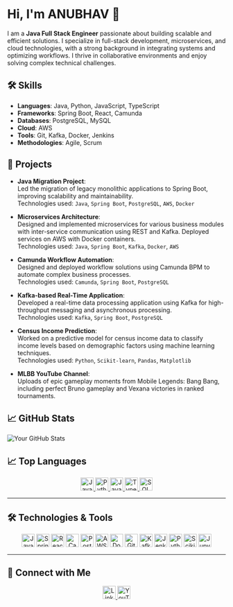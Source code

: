 # Hi, I'm ANUBHAV 👋

I am a **Java Full Stack Engineer** passionate about building scalable and efficient solutions. I specialize in full-stack development, microservices, and cloud technologies, with a strong background in integrating systems and optimizing workflows. I thrive in collaborative environments and enjoy solving complex technical challenges.

## 🛠 Skills
- **Languages**: Java, Python, JavaScript, TypeScript
- **Frameworks**: Spring Boot, React, Camunda
- **Databases**: PostgreSQL, MySQL
- **Cloud**: AWS
- **Tools**: Git, Kafka, Docker, Jenkins
- **Methodologies**: Agile, Scrum

## 🚀 Projects
- **Java Migration Project**:  
  Led the migration of legacy monolithic applications to Spring Boot, improving scalability and maintainability.  
  Technologies used: `Java`, `Spring Boot`, `PostgreSQL`, `AWS`, `Docker`

- **Microservices Architecture**:  
  Designed and implemented microservices for various business modules with inter-service communication using REST and Kafka. Deployed services on AWS with Docker containers.  
  Technologies used: `Java`, `Spring Boot`, `Kafka`, `Docker`, `AWS`

- **Camunda Workflow Automation**:  
  Designed and deployed workflow solutions using Camunda BPM to automate complex business processes.  
  Technologies used: `Camunda`, `Spring Boot`, `PostgreSQL`

- **Kafka-based Real-Time Application**:  
  Developed a real-time data processing application using Kafka for high-throughput messaging and asynchronous processing.  
  Technologies used: `Kafka`, `Spring Boot`, `PostgreSQL`

- **Census Income Prediction**:  
  Worked on a predictive model for census income data to classify income levels based on demographic factors using machine learning techniques.  
  Technologies used: `Python`, `Scikit-learn`, `Pandas`, `Matplotlib`

- **MLBB YouTube Channel**:  
  Uploads of epic gameplay moments from Mobile Legends: Bang Bang, including perfect Bruno gameplay and Vexana victories in ranked tournaments.

## 📈 GitHub Stats
![Your GitHub Stats](https://github-readme-stats.vercel.app/api?username=Mr-AB007&show_icons=true&theme=radical)  
## 📈 Top Languages

<p align="center">
  <a href="https://github.com/your-username" target="_blank">
    <img src="https://img.shields.io/badge/Java-%23ED8B00.svg?style=for-the-badge&logo=java&logoColor=white" alt="Java" height="30"/>
  </a>
  <a href="https://github.com/your-username" target="_blank">
    <img src="https://img.shields.io/badge/Python-%2336758C.svg?style=for-the-badge&logo=python&logoColor=white" alt="Python" height="30"/>
  </a>
  <a href="https://github.com/your-username" target="_blank">
    <img src="https://img.shields.io/badge/JavaScript-%23F7DF1E.svg?style=for-the-badge&logo=javascript&logoColor=black" alt="JavaScript" height="30"/>
  </a>
  <a href="https://github.com/your-username" target="_blank">
    <img src="https://img.shields.io/badge/TypeScript-%233178C6.svg?style=for-the-badge&logo=typescript&logoColor=white" alt="TypeScript" height="30"/>
  </a>
  <a href="https://github.com/your-username" target="_blank">
    <img src="https://img.shields.io/badge/SQL-%23276DC3.svg?style=for-the-badge&logo=postgresql&logoColor=white" alt="SQL" height="30"/>
  </a>
</p>


---

## 🛠 Technologies & Tools

<p align="center">
  <img src="https://img.shields.io/badge/Java-%23ED8B00.svg?style=for-the-badge&logo=java&logoColor=white" alt="Java" height="30"/>
  <img src="https://img.shields.io/badge/Spring%20Boot-%236DB33F.svg?style=for-the-badge&logo=spring-boot&logoColor=white" alt="Spring Boot" height="30"/>
  <img src="https://img.shields.io/badge/React-%2361DAFB.svg?style=for-the-badge&logo=react&logoColor=black" alt="React" height="30"/>
  <img src="https://img.shields.io/badge/Camunda-%23007acc.svg?style=for-the-badge&logo=camunda&logoColor=white" alt="Camunda" height="30"/>
  <img src="https://img.shields.io/badge/PostgreSQL-%23336791.svg?style=for-the-badge&logo=postgresql&logoColor=white" alt="PostgreSQL" height="30"/>
  <img src="https://img.shields.io/badge/AWS-%23232F3E.svg?style=for-the-badge&logo=amazon-aws&logoColor=white" alt="AWS" height="30"/>
  <img src="https://img.shields.io/badge/Docker-%232496ED.svg?style=for-the-badge&logo=docker&logoColor=white" alt="Docker" height="30"/>
  <img src="https://img.shields.io/badge/Git-%23F05033.svg?style=for-the-badge&logo=git&logoColor=white" alt="Git" height="30"/>
  <img src="https://img.shields.io/badge/Kafka-%23231F20.svg?style=for-the-badge&logo=apache-kafka&logoColor=white" alt="Kafka" height="30"/>
  <img src="https://img.shields.io/badge/Jenkins-%23D24939.svg?style=for-the-badge&logo=jenkins&logoColor=white" alt="Jenkins" height="30"/>
  <img src="https://img.shields.io/badge/Python-%2336758C.svg?style=for-the-badge&logo=python&logoColor=white" alt="Python" height="30"/>
  <img src="https://img.shields.io/badge/Scikit%20Learn-%2335495E.svg?style=for-the-badge&logo=scikit-learn&logoColor=white" alt="Scikit-learn" height="30"/>
  <img src="https://img.shields.io/badge/Jupyter%20Notebook-%23F37626.svg?style=for-the-badge&logo=jupyter&logoColor=white" alt="Jupyter Notebook" height="30"/>
</p>

---

## 🤝 Connect with Me

<p align="center">
  <a href="https://www.linkedin.com/in/anubhav-ranjan007/" target="_blank">
    <img src="https://img.shields.io/badge/LinkedIn-%230077B5.svg?style=for-the-badge&logo=linkedin&logoColor=white" alt="LinkedIn" height="30"/>
  </a>
  <a href="https://www.youtube.com/@FuryGuild" target="_blank">
    <img src="https://img.shields.io/badge/YouTube-%23FF0000.svg?style=for-the-badge&logo=youtube&logoColor=white" alt="YouTube" height="30"/>
  </a>
</p>
